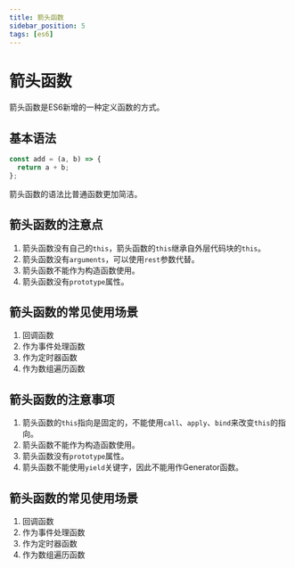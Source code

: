 ```yaml
---
title: 箭头函数
sidebar_position: 5
tags: [es6]
---
```

# 箭头函数

箭头函数是ES6新增的一种定义函数的方式。

## 基本语法

```js
const add = (a, b) => {
  return a + b;
};
```

箭头函数的语法比普通函数更加简洁。

## 箭头函数的注意点

1. 箭头函数没有自己的`this`，箭头函数的`this`继承自外层代码块的`this`。
2. 箭头函数没有`arguments`，可以使用`rest`参数代替。
3. 箭头函数不能作为构造函数使用。
4. 箭头函数没有`prototype`属性。

## 箭头函数的常见使用场景

1. 回调函数
2. 作为事件处理函数
3. 作为定时器函数
4. 作为数组遍历函数

## 箭头函数的注意事项

1. 箭头函数的`this`指向是固定的，不能使用`call`、`apply`、`bind`来改变`this`的指向。
2. 箭头函数不能作为构造函数使用。
3. 箭头函数没有`prototype`属性。
4. 箭头函数不能使用`yield`关键字，因此不能用作Generator函数。

## 箭头函数的常见使用场景

1. 回调函数
2. 作为事件处理函数
3. 作为定时器函数
4. 作为数组遍历函数